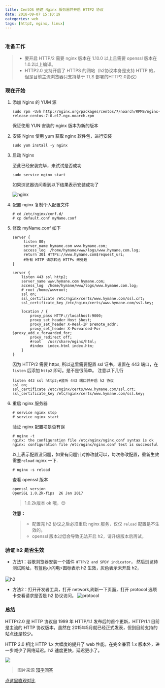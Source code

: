 ```yaml
---
title: CentOS 搭建 Nginx 服务器并开启 HTTP2 协议
date: 2018-09-07 15:10:19
categories: web
tags: [http2, nginx, linux]
---
```

# 
### 准备工作
> * 要开启 HTTP/2 需要 nginx 版本在 1.10.0 以上且需要 openssl 版本在1.0.2以上编译。
> * HTTP2.0 支持开启了 HTTPS 的网站（h2协议本身是支持 HTTP 的，但是目前主流浏览器只支持基于 TLS 部署的HTTP2.0协议）

### 现在开始
1. 添加 Nginx 的 YUM 源

    ```
    sudo rpm -Uvh http://nginx.org/packages/centos/7/noarch/RPMS/nginx-release-centos-7-0.el7.ngx.noarch.rpm
    ```
    保证使用 YUN 安装的 nginx 版本为新的版本

2. 安装 Nginx
    使用 yum 获取 nginx 软件包，进行安装

    ```
    sudo yum install -y nginx
    ```

3. 启动 Nginx 

    至此已经安装完毕，来试试是否成功
    
    ```
    sudo service nginx start
    ```
    如果浏览器访问看到以下结果表示安装成功了
    
    ![nginx](https://wx4.sinaimg.cn/mw690/005X6W83gy1fucrtw4m7dj30vm0bs76t.jpg)

4. 配置 nginx
    复制个人配置文件
    
    ```
    # cd /etc/nginx/conf.d/
    # cp default.conf myName.conf
    ```

5. 修改 myName.conf 如下

    ```
    server {
         listen 80;
         server_name hymane.com www.hymane.com;
         access_log  /home/hymane/www/logs/www.hymane.com.log;
         return 301 HTTPs://www.hymane.com$request_uri;
         #所有 HTTP 请求转给 HTTPs 来处理
    }
    
    server {
        listen 443 ssl http2;
        server_name www.hymane.com hymane.com;
        access_log  /home/hymane/www/logs/www.hymane.com.log;
        # root /home/wwwroot;
        ssl on;
        ssl_certificate /etc/nginx/certs/www.hymane.com/ssl.crt;
        ssl_certificate_key /etc/nginx/certs/www.hymane.com/ssl.key;
    
        location / {
            proxy_pass HTTP://localhost:9000;
            proxy_set_header Host $host;
            proxy_set_header X-Real-IP $remote_addr;
            proxy_set_header X-Forwarded-For $proxy_add_x_forwarded_for;
            proxy_redirect off;
            #root   /usr/share/nginx/html;
            #index  index.html index.htm;
        }
    }
    ```
    因为 HTTP/2 需要 https, 所以这里需要配置 ssl 证书，设置在 443 端口，在 `listen` 后添加 `http2` 即可。是不是很简单。
    注意以下几行
    
    ```
    listen 443 ssl http2;#监听 443 端口并开启 h2 协议
    ssl on;
    ssl_certificate /etc/nginx/certs/www.hymane.com/ssl.crt;
    ssl_certificate_key /etc/nginx/certs/www.hymane.com/ssl.key;
    ```
6. 重启 nginx 服务器
  
    ```
    # service nginx stop
    # service nginx start
    ```
    验证 nginx 配置项是否有误
    
    ```
    # nginx -t
    nginx: the configuration file /etc/nginx/nginx.conf syntax is ok
    nginx: configuration file /etc/nginx/nginx.conf test is successful
    ```
    
    以上表示配置没问题，如果有问题针对修改就可以，每次修改配置，重新生效需要`reload` nginx 一下.
    
    ```
    # nginx -s reload
    ```
    查看 openssl 版本
    
    ```
    openssl version
    OpenSSL 1.0.2k-fips  26 Jan 2017
    ```
    > 1.0.2k版本 ok 哦，😊
    
    **注意：**
    > * 配置完 h2 协议之后必须重启 nginx 服务，仅仅 `reload` 配置是不生效的。
    > * openssl 版本过低会导致无法开启 h2，请升级版本后再试。

### 验证 h2 是否生效

* 方法1：谷歌浏览器安装一个插件 `HTTP/2 and SPDY indicator`， 然后浏览待测试网址，有蓝色小闪电⚡️图标表示 h2 生效，灰色表示未开启 h2，

![h2](https://wx3.sinaimg.cn/mw690/005X6W83gy1fucsjlfo9zj309202iglk.jpg)
* 方法2：打开开发者工具，打开 network,刷新一下页面，打开 protocol 选项卡查看请求是否是 h2 协议访问。
![protocol](https://wx2.sinaimg.cn/mw690/005X6W83gy1fucskylw55j314q0l6wjb.jpg)

### 总结
HTTP/2.0 是 HTTP 协议自 1999 年 HTTP/1.1 发布后的首个更新，HTTP/1.1 目前是主流的 HTTP 协议版本，虽然在 2015年5月就已经正式发表，但到目前支持的站点还是较少。

HTTP 2.0 相比 HTTP 1.x 大幅度的提升了 web 性能。在完全兼容 1.x 版本外，进一步减少了网络延迟。h2 速度更快，延迟更小了。

![](http://wx2.sinaimg.cn/mw690/005X6W83gy1fv3avml6zsj30k00ce7ah.jpg)
> 图片来源 [知乎回答](https://www.zhihu.com/question/34074946)

[点这里直观对比](https://imagekit.io/demo/http2-vs-http1)


